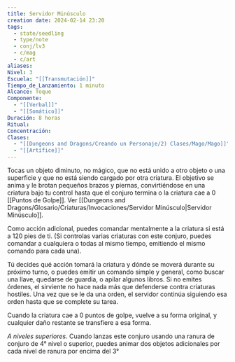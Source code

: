 ```yaml
---
title: Servidor Minúsculo
creation date: 2024-02-14 23:20
tags:
  - state/seedling
  - type/note
  - conj/lv3
  - c/mag
  - c/art
aliases: 
Nivel: 3
Escuela: "[[Transmutación]]"
Tiempo_de_Lanzamiento: 1 minuto
Alcance: Toque
Componente:
  - "[[Verbal]]"
  - "[[Somático]]"
Duración: 8 horas
Ritual: 
Concentración: 
Clases:
  - "[[Dungeons and Dragons/Creando un Personaje/2) Clases/Mago/Mago]]"
  - "[[Artífice]]"
---
```

Tocas un objeto diminuto, no mágico, que no está unido a otro objeto o una superficie y que no está siendo cargado por otra criatura. El objetivo se anima y le brotan pequeños brazos y piernas, convirtiéndose en una criatura bajo tu control hasta que el conjuro termina o la criatura cae a 0 [[Puntos de Golpe]]. Ver [[Dungeons and Dragons/Glosario/Criaturas/Invocaciones/Servidor Minúsculo|Servidor Minúsculo]].

Como acción adicional, puedes comandar mentalmente a la criatura si está a 120 pies de ti. (Si controlas varias criaturas con este conjuro, puedes comandar a cualquiera o todas al mismo tiempo, emitiendo el mismo comando para cada una).

Tú decides qué acción tomará la criatura y dónde se moverá durante su próximo turno, o puedes emitir un comando simple y general, como buscar una llave, quedarse de guardia, o apilar algunos libros. Si no emites órdenes, el sirviente no hace nada más que defenderse contra criaturas hostiles. Una vez que se le da una orden, el servidor continúa siguiendo esa orden hasta que se complete su tarea.

Cuando la criatura cae a 0 puntos de golpe, vuelve a su forma original, y cualquier daño restante se transfiere a esa forma.

*A niveles superiores*. Cuando lanzas este conjuro usando una ranura de conjuro de 4° nivel o superior, puedes animar dos objetos adicionales por cada nivel de ranura por encima del 3°
